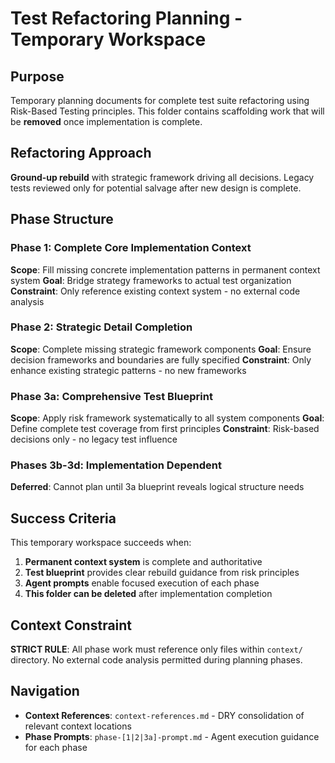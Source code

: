 # Test Refactoring Planning - Temporary Workspace

## Purpose
Temporary planning documents for complete test suite refactoring using Risk-Based Testing principles. This folder contains scaffolding work that will be **removed** once implementation is complete.

## Refactoring Approach
**Ground-up rebuild** with strategic framework driving all decisions. Legacy tests reviewed only for potential salvage after new design is complete.

## Phase Structure

### Phase 1: Complete Core Implementation Context
**Scope**: Fill missing concrete implementation patterns in permanent context system
**Goal**: Bridge strategy frameworks to actual test organization
**Constraint**: Only reference existing context system - no external code analysis

### Phase 2: Strategic Detail Completion
**Scope**: Complete missing strategic framework components
**Goal**: Ensure decision frameworks and boundaries are fully specified
**Constraint**: Only enhance existing strategic patterns - no new frameworks

### Phase 3a: Comprehensive Test Blueprint
**Scope**: Apply risk framework systematically to all system components
**Goal**: Define complete test coverage from first principles
**Constraint**: Risk-based decisions only - no legacy test influence

### Phases 3b-3d: Implementation Dependent
**Deferred**: Cannot plan until 3a blueprint reveals logical structure needs

## Success Criteria
This temporary workspace succeeds when:
1. **Permanent context system** is complete and authoritative
2. **Test blueprint** provides clear rebuild guidance from risk principles
3. **Agent prompts** enable focused execution of each phase
4. **This folder can be deleted** after implementation completion

## Context Constraint
**STRICT RULE**: All phase work must reference only files within `context/` directory. No external code analysis permitted during planning phases.

## Navigation
- **Context References**: `context-references.md` - DRY consolidation of relevant context locations
- **Phase Prompts**: `phase-[1|2|3a]-prompt.md` - Agent execution guidance for each phase
